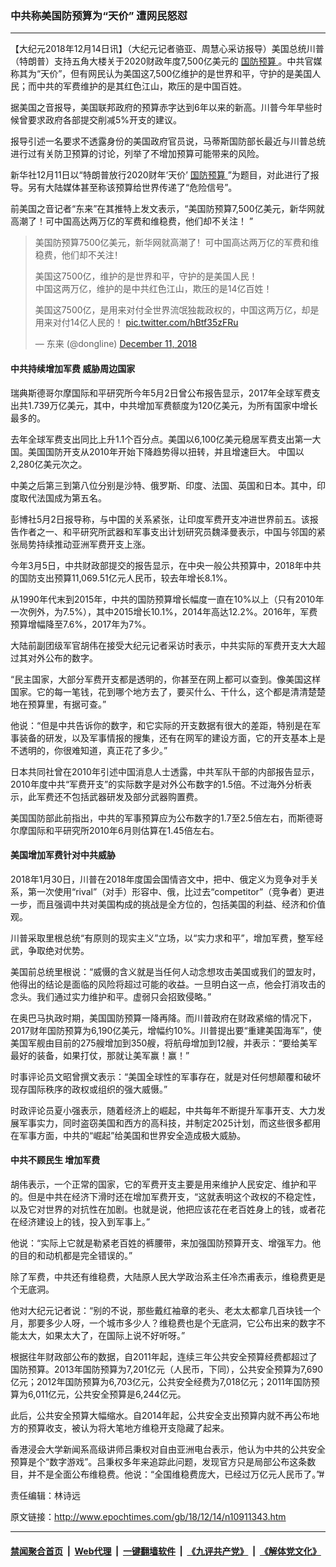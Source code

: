 ### 中共称美国防预算为“天价” 遭网民怒怼
------------------------

<p>
 【大纪元2018年12月14日讯】（大纪元记者骆亚、周慧心采访报导）美国总统川普（特朗普）支持五角大楼关于2020财政年度7,500亿美元的
 <a href="http://www.epochtimes.com/gb/tag/%E5%9B%BD%E9%98%B2%E9%A2%84%E7%AE%97.html">
  国防预算
 </a>
 。中共官媒称其为“天价”，但有网民认为美国这7,500亿维护的是世界和平，守护的是美国人民；而中共的军费维护的是其红色江山，欺压的是中国百姓。
</p>
<p class="p1">
 <span class="s1">
  据美国之音报导，美国联邦政府的预算赤字达到6年以来的新高。川普今年早些时候曾要求政府各部提交削减5%开支的建议。
 </span>
</p>
<p class="p1">
 <span class="s1">
  报导引述一名要求不透露身份的美国政府官员说，马蒂斯国防部长最近与川普总统进行过有关防卫预算的讨论，列举了不增加预算可能带来的风险。
 </span>
</p>
<p class="p1">
 <span class="s1">
  新华社12月11日以“特朗普放行2020财年‘天价’
  <a href="http://www.epochtimes.com/gb/tag/%E5%9B%BD%E9%98%B2%E9%A2%84%E7%AE%97.html">
   国防预算
  </a>
  ”为题目，对此进行了报导。另有大陆媒体甚至称该预算给世界传递了“危险信号”。
 </span>
</p>
<p class="p1">
 <span class="s1">
  前美国之音记者“东来”在其推特上发文表示，“美国防预算7,500亿美元，新华网就高潮了！可中国高达两万亿的军费和维稳费，他们却不关注！
 </span>
 <span class="s1">
  ”
 </span>
</p>
<blockquote class="twitter-tweet" data-width="550">
 <p dir="ltr" lang="zh">
  美国防预算7500亿美元，新华网就高潮了！可中国高达两万亿的军费和维稳费，他们却不关注！
 </p>
 <p>
  美国这7500亿，维护的是世界和平，守护的是美国人民！
  <br/>
  中国这两万亿，维护的是中共红色江山，欺压的是14亿百姓！
 </p>
 <p>
  美国这7500亿，是用来对付全世界流氓独裁政权的，中国这两万亿，却是用来对付14亿人民的！
  <a href="https://t.co/hBtf35zFRu">
   pic.twitter.com/hBtf35zFRu
  </a>
 </p>
 <p>
  — 东来 (@dongline)
  <a href="https://twitter.com/dongline/status/1072288621560877057?ref_src=twsrc%5Etfw">
   December 11, 2018
  </a>
 </p>
</blockquote>
<p>
</p>
<h4 class="p1">
 <span class="s1">
  中共持续增加军费 威胁周边国家
 </span>
</h4>
<p class="p1">
 <span class="s1">
  瑞典斯德哥尔摩国际和平研究所今年5月2日曾公布报告显示，2017年全球军费支出共1.739万亿美元，其中，中共增加军费额度为120亿美元，为所有国家中增长最多的。
 </span>
</p>
<p class="p1">
 <span class="s1">
  去年全球军费支出同比上升1.1个百分点。美国以6,100亿美元稳居军费支出第一大国。美国国防开支从2010年开始下降趋势得以扭转，并且增速巨大。
 </span>
 <span class="s1">
  中国以2,280亿美元次之。
 </span>
</p>
<p class="p1">
 <span class="s1">
  中美之后第三到第八位分别是沙特、俄罗斯、印度、法国、英国和日本。其中，印度取代法国成为第五名。
 </span>
</p>
<p class="p1">
 <span class="s1">
  彭博社5月2日报导称，与中国的关系紧张，让印度军费开支冲进世界前五。该报告作者之一、和平研究所武器和军事支出计划研究员魏泽曼表示，中国与邻国的紧张局势持续推动亚洲军费开支上涨。
 </span>
</p>
<p class="p1">
 <span class="s1">
  今年3月5日，中共财政部提交的报告显示，在中央一般公共预算中，2018年中共的国防支出预算11,069.51亿元人民币，较去年增长8.1%。
 </span>
</p>
<p class="p1">
 <span class="s1">
  从1990年代末到2015年，中共的国防预算增长幅度一直在10%以上（只有2010年一次例外，为7.5%），其中2015增长10.1%，2014年高达12.2%。2016年，军费预算增幅降至7.6%，2017年为7%。
 </span>
</p>
<p class="p1">
 <span class="s1">
  大陆前副团级军官胡伟在接受大纪元记者采访时表示，中共实际的军费开支大大超过其对外公布的数字。
 </span>
</p>
<p class="p1">
 <span class="s1">
  “民主国家，大部分军费开支都是透明的，你甚至在网上都可以查到。像美国这样国家。它的每一笔钱，花到哪个地方去了，要买什么、干什么，这个都是清清楚楚地在预算里，有据可查。”
 </span>
</p>
<p class="p1">
 <span class="s1">
  他说：“但是中共告诉你的数字，和它实际的开支数据有很大的差距，特别是在军事装备的研发，以及军事情报的搜集，还有在网军的建设方面，它的开支基本上是不透明的，你很难知道，真正花了多少。”
 </span>
</p>
<p class="p1">
 <span class="s1">
  日本共同社曾在2010年引述中国消息人士透露，中共军队干部的内部报告显示，2010年度中共“军费开支”的实际数字是对外公布数字的1.5倍。不过海外分析表示，此军费还不包括武器研发及部分武器购置费。
 </span>
</p>
<p class="p1">
 <span class="s1">
  美国国防部此前指出，中共的军事预算应为公布数字的1.7至2.5倍左右，而斯德哥尔摩国际和平研究所2010年6月则估算在1.45倍左右。
 </span>
</p>
<h4 class="p1">
 <span class="s1">
  美国增加军费针对中共威胁
 </span>
</h4>
<p class="p1">
 <span class="s1">
  2018年1月30日，川普在2018年度国会国情咨文中，把中、俄定义为竞争对手关系，第一次使用“rival”（对手）形容中、俄，比过去“competitor”（竞争者）更进一步，而且强调中共对美国构成的挑战是全方位的，包括美国的利益、经济和价值观。
 </span>
</p>
<p class="p1">
 <span class="s1">
  川普采取里根总统“有原则的现实主义”立场，以“实力求和平”，增加军费，整军经武，争取绝对优势。
 </span>
</p>
<p class="p1">
 <span class="s1">
  美国前总统里根说：“威慑的含义就是当任何人动念想攻击美国或我们的盟友时，他得出的结论是面临的风险将超过可能的收益。一旦明白这一点，他会打消攻击的念头。我们通过实力维护和平。虚弱只会招致侵略。”
 </span>
</p>
<p class="p1">
 <span class="s1">
  在奥巴马执政时期，美国国防预算一降再降。而川普政府在财政紧缩的情况下，2017财年国防预算为6,190亿美元，增幅约10%。川普提出要“重建美国海军”，使美国军舰由目前的275艘增加到350艘，将航母增加到12艘，并表示：“要给美军最好的装备，如果打仗，那就让美军赢！赢！”
 </span>
</p>
<p class="p1">
 <span class="s1">
  时事评论员文昭曾撰文表示：“美国全球性的军事存在，就是对任何想颠覆和破坏现存国际秩序的政权或组织的强大威慑。”
 </span>
</p>
<p class="p1">
 <span class="s1">
  时政评论员夏小强表示，随着经济上的崛起，中共每年不断提升军事开支、大力发展军事实力，同时盗窃美国和西方的高科技，并制定2025计划，而这些很多都用在军事方面，中共的“崛起”给美国和世界安全造成极大威胁。
 </span>
</p>
<h4 class="p1">
 <span class="s1">
  中共不顾民生 增加军费
 </span>
</h4>
<p class="p1">
 <span class="s1">
  胡伟表示，一个正常的国家，它的军费开支主要是用来维护人民安定、维护和平的。但是中共在经济下滑时还在增加军费开支，“这就表明这个政权的不稳定性，以及它对世界的对抗性在加剧。也就是说，他把应该花在老百姓身上的钱，或者花在经济建设上的钱，投入到军事上。”
 </span>
</p>
<p class="p1">
 <span class="s1">
  他说：“实际上它就是勒紧老百姓的裤腰带，来加强国防预算开支、增强军力。他的目的和动机都是完全错误的。”
 </span>
</p>
<p class="p1">
 <span class="s1">
  除了军费，中共还有维稳费，大陆原人民大学政治系主任冷杰甫表示，维稳费更是个无底洞。
 </span>
</p>
<p class="p1">
 <span class="s1">
  他对大纪元记者说：“别的不说，那些戴红袖章的老头、老太太都拿几百块钱一个月，那要多少人呀，一个城市多少人？维稳费也是个无底洞，它公布出来的数字不能太大，如果太大了，在国际上说不好听呀。”
 </span>
</p>
<p class="p1">
 <span class="s1">
  根据往年财政部公布的数据，自2011年起，连续三年公共安全预算经费都超过了国防预算。2013年国防预算为7,201亿元（人民币，下同），公共安全预算为7,690亿元；2012年国防预算为6,703亿元，公共安全经费为7,018亿元；2011年国防预算为6,011亿元，公共安全预算是6,244亿元。
 </span>
</p>
<p class="p1">
 <span class="s1">
  此后，公共安全预算大幅缩水。自2014年起，公共安全支出预算内就不再公布地方的预算收支，被认为将大笔地方维稳开支隐藏了起来。
 </span>
</p>
<p class="p1">
 <span class="s1">
  香港浸会大学新闻系高级讲师吕秉权对自由亚洲电台表示，他认为中共的公共安全预算是个“数字游戏”。吕秉权多年来追踪此问题，发现官方只是局部公布这条数目，并不是全面公布维稳费。他说：“全国维稳费庞大，已经过万亿元人民币了。”#
 </span>
</p>
<p class="p1">
 责任编辑：林诗远
</p>

原文链接：http://www.epochtimes.com/gb/18/12/14/n10911343.htm


------------------------
#### [禁闻聚合首页](https://github.com/gfw-breaker/banned-news/blob/master/README.md) &nbsp;|&nbsp; [Web代理](https://github.com/gfw-breaker/open-proxy/blob/master/README.md) &nbsp;|&nbsp; [一键翻墙软件](https://github.com/gfw-breaker/nogfw/blob/master/README.md) &nbsp;|&nbsp; [《九评共产党》](https://github.com/gfw-breaker/9ping.md/blob/master/README.md#九评之一评共产党是什么) &nbsp;|&nbsp; [《解体党文化》](https://github.com/gfw-breaker/jtdwh.md/blob/master/README.md#绪论)